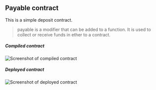 ## **Payable contract**
This is a simple deposit contract.
> payable is a modifier that can be added to a function.
> It is used to collect or receive funds in ether to a contract.


##### **Compiled contract**
![Screenshot of compiled contract](https://user-images.githubusercontent.com/9979182/54920148-7e6efd80-4f28-11e9-999c-c2784def9186.png)



##### **Deployed contract**
![Screenshot of deployed contract](https://user-images.githubusercontent.com/9979182/54920183-98a8db80-4f28-11e9-92c0-d968a1579b31.png)

